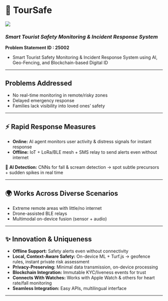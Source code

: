
# 🚨 TourSafe
![](https://github.com/gsdev42/Bajaj-Hack/blob/bec9e69f15270b038c6d8771fc73cfaddae78689/DocuMind%20AI.png)

### *Smart Tourist Safety Monitoring & Incident Response System*

 **Problem Statement ID : 25002**
 * Smart Tourist Safety Monitoring & Incident Response System using Al, Geo-Fencing, and Blockchain-based Digital ID

---
## Problems Addressed
* No real-time monitoring in remote/risky zones
* Delayed emergency response
* Families lack visibility into loved ones’ safety
---

## ⚡ Rapid Response Measures

* **Online:** AI agent monitors user activity & distress signals for instant response
* **Offline:** IoT + LoRa/BLE mesh + SMS relay to send alerts even without internet

🧠 **AI Detection:** CNNs for fall & scream detection → spot subtle precursors + sudden spikes in real time

---

## 🌍 Works Across Diverse Scenarios

* Extreme remote areas with little/no internet
* Drone-assisted BLE relays
* Multimodal on-device fusion (sensor + audio)

---

## ✨ Innovation & Uniqueness

* **Offline Support:** Safety alerts even without connectivity
* **Local, Context-Aware Safety:** On-device ML + Turf.js → geofence rules, instant private risk assessment
* **Privacy-Preserving:** Minimal data transmission, on-device processing
* **Blockchain Integration:** Immutable KYC/liveness events for trust
* **Connects With Watches:** Works with Apple Watch & others for heart rate/fall monitoring
* **Seamless Integration:** Easy APIs, multilingual interface

---

